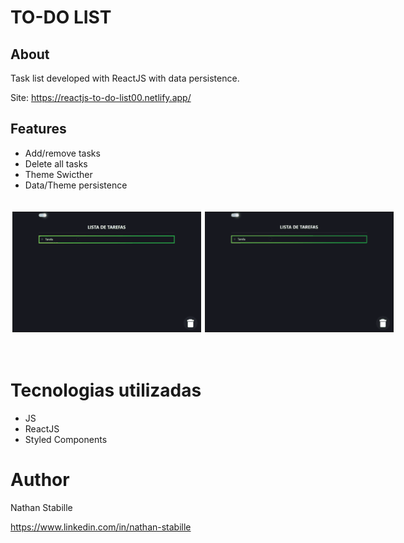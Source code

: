 # TO-DO LIST

## About

Task list developed with ReactJS with data persistence.

Site: https://reactjs-to-do-list00.netlify.app/

## Features

- Add/remove tasks
- Delete all tasks
- Theme Swicther
- Data/Theme persistence

<br>
<div style= "display: flex">
<img style="border: solid 1px; margin: 3px;" src="./public/github/to-do-list-01.gif">
<img style="border: solid 1px; margin: 3px;" src="./public/github/to-do-list-02.gif">
</div>
<br>
<br>

# Tecnologias utilizadas

- JS
- ReactJS
- Styled Components

# Author

Nathan Stabille

https://www.linkedin.com/in/nathan-stabille
